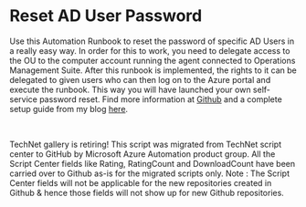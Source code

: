 ﻿Reset AD User Password
======================

            

Use this Automation Runbook to reset the password of specific AD Users in a really easy way. In order for this to work, you need to delegate access to the OU to the computer account running the agent connected to Operations Management Suite. After this runbook
 is implemented, the rights to it can be delegated to given users who can then log on to the Azure portal and execute the runbook. This way you will have launched your own self-service password reset. Find more information at
[Github](https://github.com/DanielOrneling/OMS-Automation---Reset-AD-User-Password) and a complete setup guide from my blog [here](http://wp.me/p5vjxs-4wR).




 




        
    
TechNet gallery is retiring! This script was migrated from TechNet script center to GitHub by Microsoft Azure Automation product group. All the Script Center fields like Rating, RatingCount and DownloadCount have been carried over to Github as-is for the migrated scripts only. Note : The Script Center fields will not be applicable for the new repositories created in Github & hence those fields will not show up for new Github repositories.
